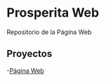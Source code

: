 # Prosperita Web

Repositorio de la Página Web

## Proyectos

-[Página Web](https://miaprosperita.github.io/miaprosperita/prosperitaweb)